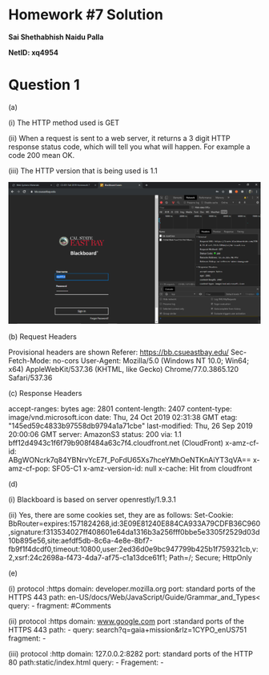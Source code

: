 # Homework #7 Solution

**Sai Shethabhish Naidu Palla**

**NetID: xq4954**

# Question 1

(a) 

(i) The HTTP method used is GET

(ii) When a request is sent to a web server, it returns a 3 digit HTTP response status code, which will tell you what will happen. For example a code 200 mean OK.

(iii) The HTTP version that is being used is 1.1

![1](images/1.PNG)

(b) Request Headers

Provisional headers are shown
Referer: https://bb.csueastbay.edu/
Sec-Fetch-Mode: no-cors
User-Agent: Mozilla/5.0 (Windows NT 10.0; Win64; x64) AppleWebKit/537.36 (KHTML, like Gecko) Chrome/77.0.3865.120 Safari/537.36

(c) Response Headers

accept-ranges: bytes
age: 2801
content-length: 2407
content-type: image/vnd.microsoft.icon
date: Thu, 24 Oct 2019 02:31:38 GMT
etag: "145ed59c4833b97558db9794a1a71cbe"
last-modified: Thu, 26 Sep 2019 20:00:06 GMT
server: AmazonS3
status: 200
via: 1.1 bff12d4943c1f6f79b908f484a63c7f4.cloudfront.net (CloudFront)
x-amz-cf-id: ABgWONcrk7q84YBNrvYcE7f_PoFdU65Xs7hceYMhOeNTKnAiYT3qVA==
x-amz-cf-pop: SFO5-C1
x-amz-version-id: null
x-cache: Hit from cloudfront

(d)

(i) Blackboard is based on server openrestly/1.9.3.1

(ii) Yes, there are some cookies set, they are as follows:
Set-Cookie: BbRouter=expires:1571824268,id:3E09E81240E884CA933A79CDFB36C960,signature:f313534027ff408601e64da1316b3a256fff0bbe5e3305f2529d03d10b895e56,site:aefdf5db-8c6a-4e8e-8bf7-fb9f1f4dcdf0,timeout:10800,user:2ed36d0e9bc947799b425b1f759321cb,v:2,xsrf:24c2698a-f473-4da7-af75-c1a13dce61f1; Path=/; Secure; HttpOnly

(e)

(i) protocol :https 
domain: developer.mozilla.org
port: standard ports of the HTTPS 443
path: en-US/docs/Web/JavaScript/Guide/Grammar_and_Types<
query: - 
fragment: #Comments 

(ii) protocol :https 
domain: www.google.com
port :standard ports of the HTTPS 443
path: -
query: search?q=gaia+mission&rlz=1CYPO_enUS751
fragment: - 

(iii) protocol :http 
domain: 127.0.0.2:8282
port: standard ports of the HTTP 80
path:static/index.html
query: - 
Fragement: -
﻿
​

